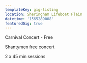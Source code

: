 ```yaml
---
templateKey: gig-listing
location: Sheringham Lifeboat Plain
datetime: '1565289008'
featuredGig: true
---
```

Carnival Concert - Free

Shantymen free concert

2 x 45 min sessions

